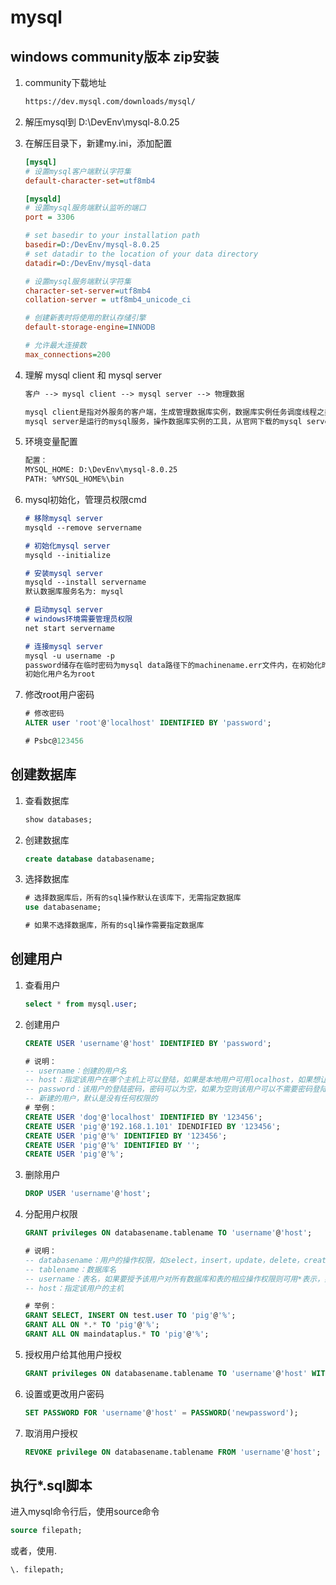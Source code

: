 # mysql

## windows community版本 zip安装

1. community下载地址

   ```markdown
   https://dev.mysql.com/downloads/mysql/

2. 解压mysql到 D:\DevEnv\mysql-8.0.25

3. 在解压目录下，新建my.ini，添加配置

   ```ini
   [mysql]
   # 设置mysql客户端默认字符集
   default-character-set=utf8mb4 
   
   [mysqld]
   # 设置mysql服务端默认监听的端口
   port = 3306
   
   # set basedir to your installation path
   basedir=D:/DevEnv/mysql-8.0.25
   # set datadir to the location of your data directory
   datadir=D:/DevEnv/mysql-data
   
   # 设置mysql服务端默认字符集
   character-set-server=utf8mb4
   collation-server = utf8mb4_unicode_ci 
   
   # 创建新表时将使用的默认存储引擎
   default-storage-engine=INNODB
   
   # 允许最大连接数
   max_connections=200
   ```

4. 理解 mysql client 和 mysql server

   ```markdown
   客户 --> mysql client --> mysql server --> 物理数据
   
   mysql client是指对外服务的客户端，生成管理数据库实例，数据库实例任务调度线程之类，并提供相关接口供不同客户端调用，增删改查命令等
   mysql server是运行的mysql服务，操作数据库实例的工具，从官网下载的mysql server默认包含了client客户端
   ```

5. 环境变量配置

   ```markdown
   配置：
   MYSQL_HOME: D:\DevEnv\mysql-8.0.25
   PATH: %MYSQL_HOME%\bin
   ```

6. mysql初始化，管理员权限cmd

   ```markdown
   # 移除mysql server
   mysqld --remove servername
   
   # 初始化mysql server
   mysqld --initialize
   
   # 安装mysql server
   mysqld --install servername
   默认数据库服务名为: mysql
   
   # 启动mysql server
   # windows环境需要管理员权限
   net start servername
   
   # 连接mysql server
   mysql -u username -p
   password储存在临时密码为mysql data路径下的machinename.err文件内，在初始化时生成
   初始化用户名为root
   ```

7. 修改root用户密码

   ```sql
   # 修改密码
   ALTER user 'root'@'localhost' IDENTIFIED BY 'password';
   
   # Psbc@123456
   ```

## 创建数据库

1. 查看数据库

   ```sql
   show databases;
   ```

2. 创建数据库

   ```sql
   create database databasename;
   ```
   
3. 选择数据库

   ```sql
   # 选择数据库后，所有的sql操作默认在该库下，无需指定数据库
   use databasename;
   
   # 如果不选择数据库，所有的sql操作需要指定数据库
   ```

##  创建用户

1. 查看用户

   ```sql
   select * from mysql.user;
   ```

2. 创建用户

   ```sql
   CREATE USER 'username'@'host' IDENTIFIED BY 'password';
   
   # 说明：
   -- username：创建的用户名
   -- host：指定该用户在哪个主机上可以登陆，如果是本地用户可用localhost，如果想让该用户可以从任意远程主机登陆，可以使用通配符%
   -- password：该用户的登陆密码，密码可以为空，如果为空则该用户可以不需要密码登陆服务器
   -- 新建的用户，默认是没有任何权限的
   # 举例：
   CREATE USER 'dog'@'localhost' IDENTIFIED BY '123456';
   CREATE USER 'pig'@'192.168.1.101' IDENDIFIED BY '123456';
   CREATE USER 'pig'@'%' IDENTIFIED BY '123456';
   CREATE USER 'pig'@'%' IDENTIFIED BY '';
   CREATE USER 'pig'@'%'; 
   ```

3. 删除用户

   ```sql
   DROP USER 'username'@'host';
   ```

4. 分配用户权限

   ```sql
   GRANT privileges ON databasename.tablename TO 'username'@'host';
   
   # 说明：
   -- databasename：用户的操作权限，如select，insert，update，delete，create，drop等，如果要授予所的权限则使用ALL
   -- tablename：数据库名
   -- username：表名，如果要授予该用户对所有数据库和表的相应操作权限则可用*表示，如*.*
   -- host：指定该用户的主机
   
   # 举例：
   GRANT SELECT, INSERT ON test.user TO 'pig'@'%';
   GRANT ALL ON *.* TO 'pig'@'%';
   GRANT ALL ON maindataplus.* TO 'pig'@'%';
   ```

5. 授权用户给其他用户授权

   ```sql
   GRANT privileges ON databasename.tablename TO 'username'@'host' WITH GRANT OPTION;
   ```

6. 设置或更改用户密码

   ```sql
   SET PASSWORD FOR 'username'@'host' = PASSWORD('newpassword');
   ```

7. 取消用户授权

   ```sql
   REVOKE privilege ON databasename.tablename FROM 'username'@'host';
   ```

## 执行*.sql脚本

进入mysql命令行后，使用source命令

```sql
source filepath;
```

或者，使用\.

```sql
\. filepath;
```



